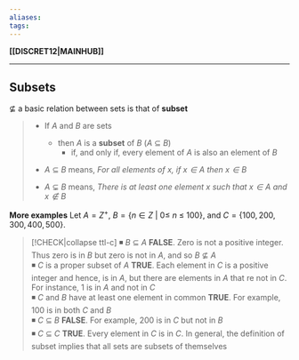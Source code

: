```yaml
---
aliases:
tags:
---
```

**[[DISCRET12|MAINHUB]]**

---
## Subsets
$\not\subseteq$
a basic relation between sets is that of **subset**
>- If $A$ and $B$ are sets
>	- then $A$ is a **subset** of $B$ ($A\ \subseteq\ B$)
>		- if, and only if, every element of $A$ is also an element of $B$
>
>- $A\ \subseteq\ B$ means, *For all elements of $x$, if $x \in A$ then $x \in B$*
>- $A\ \subsetneq\ B$ means, *There is at least one element $x$ such that $x \in A$ and $x \notin B$*

**More examples**
Let $A = Z^+$, $B = \{n \in Z\ |\ 0 \le\ n\ \le\ 100\}$, and $C = \{100,200,300,400,500\}$.
>[!CHECK|collapse ttl-c]
> ◾ $B\ \subseteq\ A$
> **FALSE**. Zero is not a positive integer. Thus zero is in $B$ but zero is not in $A$, and so $B\ \not\subseteq\ A$
> <br>
> ◾ $C$ is a proper subset of $A$
> **TRUE**. Each element in $C$ is a positive integer and hence, is in $A$, but there are elements in $A$ that re not in $C$. For instance, 1 is in $A$ and not in $C$
> <br>
> ◾ $C$ and $B$ have at least one element in common
> **TRUE**. For example, 100 is in both $C$ and $B$
> <br>
> ◾ $C\ \subseteq\ B$
> **FALSE**. For example, 200 is in $C$ but not in $B$
> <br>
> ◾ $C\ \subseteq\ C$
> **TRUE**. Every element in $C$ is in $C$. In general, the definition of subset implies that all sets are subsets of themselves